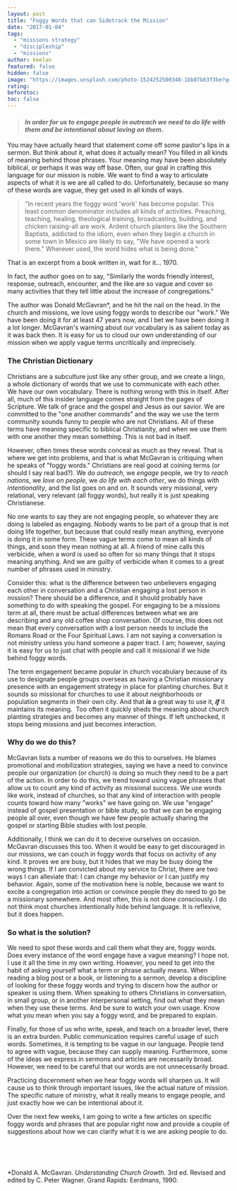 ```yaml
---
layout: post
title: "Foggy Words that can Sidetrack the Mission"
date: "2017-01-04"
tags: 
  - "missions strategy"
  - "discipleship"
  - "missions"
author: keelan
featured: false
hidden: false
image: "https://images.unsplash.com/photo-1524252500348-1bb07b83f3be?q=80&w=2070&auto=format&fit=crop&ixlib=rb-4.0.3&ixid=M3wxMjA3fDB8MHxwaG90by1wYWdlfHx8fGVufDB8fHx8fA%3D%3D"
rating:
beforetoc:
toc: false
---
```


> #### _In order for us to engage people in outreach we need to do life with them and be intentional about loving on them._

You may have actually heard that statement come off some pastor's lips in a sermon. But think about it, what does it actually mean? You filled in all kinds of meaning behind those phrases. Your meaning may have been absolutely biblical, or perhaps it was way off base. Often, our goal in crafting this language for our mission is noble. We want to find a way to articulate aspects of what it is we are all called to do. Unfortunately, because so many of these words are vague, they get used in all kinds of ways.

> "In recent years the foggy word 'work' has become popular. This least common denominator includes all kinds of activities. Preaching, teaching, healing, theological training, broadcasting, building, and chicken raising-all are work. Ardent church planters like the Southern Baptists, addicted to the idiom, even when they begin a church in some town in Mexico are likely to say, "We have opened a work there." Wherever used, the word hides what is being done."

That is an excerpt from a book written in, wait for it... 1970.

In fact, the author goes on to say, "Similarly the words friendly interest, response, outreach, encounter, and the like are so vague and cover so many activities that they tell little about the increase of congregations."

The author was Donald McGavran\*, and he hit the nail on the head. In the church and missions, we love using foggy words to describe our "work." We have been doing it for at least 47 years now, and I bet we have been doing it a lot longer. McGavran's warning about our vocabulary is as salient today as it was back then. It is easy for us to cloud our own understanding of our mission when we apply vague terms uncritically and imprecisely.

### The Christian Dictionary

Christians are a subculture just like any other group, and we create a lingo, a whole dictionary of words that we use to communicate with each other. We have our own vocabulary. There is nothing wrong with this in itself. After all, much of this insider language comes straight from the pages of Scripture. We talk of grace and the gospel and Jesus as our savior. We are committed to the "one another commands" and the way we use the term community sounds funny to people who are not Christians. All of these terms have meaning specific to biblical Christianity, and when we use them with one another they mean something. This is not bad in itself.

However, often times these words conceal as much as they reveal. That is where we get into problems, and that is what McGavran is critiquing when he speaks of "foggy words." Christians are real good at coining terms (or should I say real bad?). We do _outreach_, we _engage_ people, we try to _reach nations_, we _love on people_, we _do life with each other_, we do things with _intentionality_, and the list goes on and on. It sounds very missional, very relational, very relevant (all foggy words), but really it is just speaking Christianese.

No one wants to say they are not engaging people, so whatever they are doing is labeled as engaging. Nobody wants to be part of a group that is not doing life together, but because that could really mean anything, everyone is doing it in some form. These vague terms come to mean all kinds of things, and soon they mean nothing at all. A friend of mine calls this verbicide, when a word is used so often for so many things that it stops meaning anything. And we are guilty of verbicide when it comes to a great number of phrases used in ministry.

Consider this: what is the difference between two unbelievers engaging each other in conversation and a Christian engaging a lost person in mission? There should be a difference, and it should probably have something to do with speaking the gospel. For engaging to be a missions term at all, there must be actual differences between what we are describing and any old coffee shop conversation. Of course, this does not mean that every conversation with a lost person needs to include the Romans Road or the Four Spiritual Laws. I am not saying a conversation is not ministry unless you hand someone a paper tract. I am; however, saying it is easy for us to just chat with people and call it missional if we hide behind foggy words.

The term engagement became popular in church vocabulary because of its use to designate people groups overseas as having a Christian missionary presence with an engagement strategy in place for planting churches. But it sounds so missional for churches to use it about neighborhoods or population segments in their own city. And that **_is_** a great way to use it, _**if**_ it maintains its meaning.  Too often it quickly sheds the meaning about church planting strategies and becomes any manner of things. If left unchecked, it stops being missions and just becomes interaction.

### Why do we do this?

McGavran lists a number of reasons we do this to ourselves. He blames promotional and mobilization strategies, saying we have a need to convince people our organization (or church) is doing so much they need to be a part of the action. In order to do this, we trend toward using vague phrases that allow us to count any kind of activity as missional success. We use words like work, instead of churches, so that any kind of interaction with people counts toward how many "works" we have going on. We use "engage" instead of gospel presentation or bible study, so that we can be engaging people all over, even though we have few people actually sharing the gospel or starting Bible studies with lost people.

Additionally, I think we can do it to deceive ourselves on occasion. McGavran discusses this too. When it would be easy to get discouraged in our missions, we can couch in foggy words that focus on activity of any kind. It proves we are busy, but it hides that we may be busy doing the wrong things. If I am convicted about my service to Christ, there are two ways I can alleviate that: I can change my behavior or I can justify my behavior. Again, some of the motivation here is noble, because we want to excite a congregation into action or convince people they do need to go be a missionary somewhere. And most often, this is not done consciously. I do not think most churches intentionally hide behind language. It is reflexive, but it does happen.

### So what is the solution?

We need to spot these words and call them what they are, foggy words. Does every instance of the word engage have a vague meaning? I hope not. I use it all the time in my own writing. However, you need to get into the habit of asking yourself what a term or phrase actually means. When reading a blog post or a book, or listening to a sermon, develop a discipline of looking for these foggy words and trying to discern how the author or speaker is using them. When speaking to others Christians in conversation, in small group, or in another interpersonal setting, find out what they mean when they use these terms. And be sure to watch your own usage. Know what you mean when you say a foggy word, and be prepared to explain.

Finally, for those of us who write, speak, and teach on a broader level, there is an extra burden. Public communication requires careful usage of such words. Sometimes, it is tempting to be vague in our language. People tend to agree with vague, because they can supply meaning. Furthermore, some of the ideas we express in sermons and articles are necessarily broad. However, we need to be careful that our words are not unnecessarily broad.

Practicing discernment when we hear foggy words will sharpen us. It will cause us to think through important issues, like the actual nature of mission. The specific nature of ministry, what it really means to engage people, and just exactly how we can be intentional about it.

Over the next few weeks, I am going to write a few articles on specific foggy words and phrases that are popular right now and provide a couple of suggestions about how we can clarify what it is we are asking people to do.

 

 

\*Donald A. McGavran. _Understanding Church Growth_. 3rd ed. Revised and edited by C. Peter Wagner. Grand Rapids: Eerdmans, 1990.
